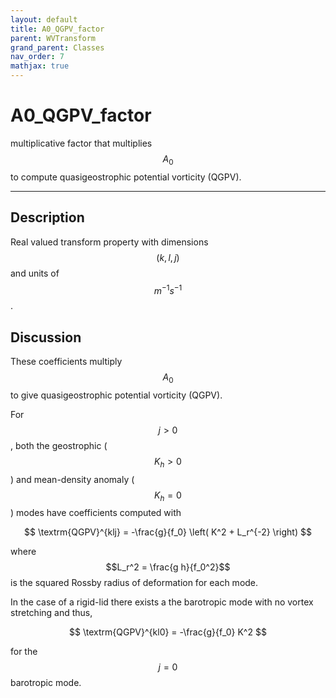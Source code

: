 ```yaml
---
layout: default
title: A0_QGPV_factor
parent: WVTransform
grand_parent: Classes
nav_order: 7
mathjax: true
---
```


#  A0_QGPV_factor

multiplicative factor that multiplies $$A_0$$ to compute quasigeostrophic potential vorticity (QGPV).


---

## Description
Real valued transform property with dimensions $$(k,l,j)$$ and units of $$m^{-1} s^{-1}$$.

## Discussion

These coefficients multiply $$A_0$$ to give quasigeostrophic potential vorticity (QGPV).

For $$j>0$$, both the geostrophic ($$K_h>0$$) and mean-density anomaly ($$K_h=0$$) modes have coefficients computed with

$$
\textrm{QGPV}^{klj} = -\frac{g}{f_0} \left( K^2 + L_r^{-2} \right)
$$ 

where $$L_r^2 = \frac{g h}{f_0^2}$$ is the squared Rossby radius of deformation for each mode.

In the case of a rigid-lid there exists a the barotropic mode with no vortex stretching and thus, 

$$
\textrm{QGPV}^{kl0} = -\frac{g}{f_0} K^2
$$ 

for the $$j=0$$ barotropic mode.

